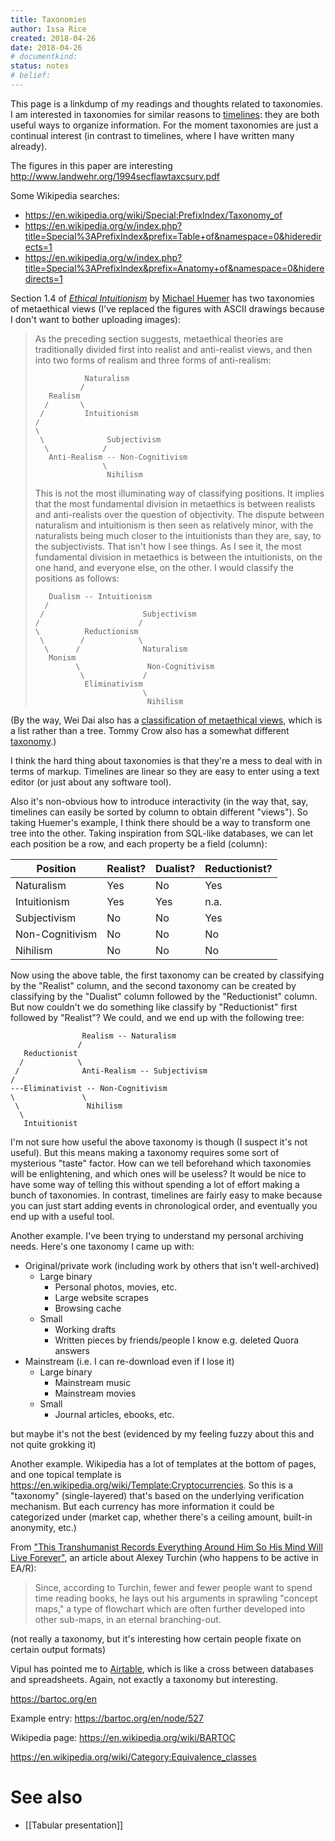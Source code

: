 ```yaml
---
title: Taxonomies
author: Issa Rice
created: 2018-04-26
date: 2018-04-26
# documentkind:
status: notes
# belief:
---
```


This page is a linkdump of my readings and thoughts related to taxonomies. I am interested in taxonomies for similar reasons to [timelines](https://timelines.issarice.com/wiki/Main_Page): they are both useful ways to organize information. For the moment taxonomies are just a continual interest (in contrast to timelines, where I have written many already).

The figures in this paper are interesting <http://www.landwehr.org/1994secflawtaxcsurv.pdf>

Some Wikipedia searches:

- <https://en.wikipedia.org/wiki/Special:PrefixIndex/Taxonomy_of>
- <https://en.wikipedia.org/w/index.php?title=Special%3APrefixIndex&prefix=Table+of&namespace=0&hideredirects=1>
- <https://en.wikipedia.org/w/index.php?title=Special%3APrefixIndex&prefix=Anatomy+of&namespace=0&hideredirects=1>

Section 1.4 of *[Ethical Intuitionism](https://en.wikipedia.org/wiki/Ethical_Intuitionism_(book))* by [Michael Huemer](https://en.wikipedia.org/wiki/Michael_Huemer) has two taxonomies of metaethical views (I've replaced the figures with ASCII drawings because I don't want to bother uploading images):

> As the preceding section suggests, metaethical theories are traditionally
> divided first into realist and anti-realist views, and then into two forms of
> realism and three forms of anti-realism:
>
> ```
>            Naturalism
>           /
>    Realism
>   /       \
>  /         Intuitionism
> /
> \
>  \              Subjectivism
>   \            /
>    Anti-Realism -- Non-Cognitivism
>                \
>                 Nihilism
> ```
>
> This is not the most illuminating way of classifying positions. It implies
> that the most fundamental division in metaethics is between realists and
> anti-realists over the question of objectivity. The dispute between
> naturalism and intuitionism is then seen as relatively minor, with the
> naturalists being much closer to the intuitionists than they are, say, to the
> subjectivists. That isn't how I see things. As I see it, the most fundamental
> division in metaethics is between the intuitionists, on the one hand, and
> everyone else, on the other. I would classify the positions as follows:
>
> ```
>    Dualism -- Intuitionism
>   /
>  /                      Subjectivism
> /                      /
> \          Reductionism
>  \        /            \
>   \      /              Naturalism
>    Monism
>          \               Non-Cognitivism
>           \             /
>            Eliminativism
>                         \
>                          Nihilism
> ```

(By the way, Wei Dai also has a [classification of metaethical views](http://lesswrong.com/lw/khf/six_plausible_metaethical_alternatives/), which is a list rather than a tree. Tommy Crow also has a somewhat different [taxonomy](https://www.lesswrong.com/posts/jJsdXwvpKHPcHoCEs/categorization-of-meta-ethical-theories-a-flowchart).)

I think the hard thing about taxonomies is that they're a mess to deal with in terms of markup. Timelines are linear so they are easy to enter using a text editor (or just about any software tool).

Also it's non-obvious how to introduce interactivity (in the way that, say, timelines can easily be sorted by column to obtain different "views"). So taking Huemer's example, I think there should be a way to transform one tree into the other. Taking inspiration from SQL-like databases, we can let each position be a row, and each property be a field (column):

|Position|Realist?|Dualist?|Reductionist?|
|-------------|-----|-----|-----|
|Naturalism|Yes|No|Yes|
|Intuitionism|Yes|Yes|n.a.|
|Subjectivism|No|No|Yes|
|Non-Cognitivism|No|No|No|
|Nihilism|No|No|No|

Now using the above table, the first taxonomy can be created by classifying by
the "Realist" column, and the second taxonomy can be created by classifying by
the "Dualist" column followed by the "Reductionist" column. But now couldn't we
do something like classify by "Reductionist" first followed by "Realist"? We
could, and we end up with the following tree:

```
                Realism -- Naturalism
               /
   Reductionist
  /            \
 /              Anti-Realism -- Subjectivism
/
---Eliminativist -- Non-Cognitivism
\               \
 \               Nihilism
  \
   Intuitionist
```

I'm not sure how useful the above taxonomy is though (I suspect it's not
useful). But this means making a taxonomy requires some sort of mysterious
"taste" factor. How can we tell beforehand which taxonomies will be
enlightening, and which ones will be useless? It would be nice to have some way
of telling this without spending a lot of effort making a bunch of taxonomies.
In contrast, timelines are fairly easy to make because you can just start
adding events in chronological order, and eventually you end up with a useful
tool.

Another example. I've been trying to understand my personal archiving needs. Here's one taxonomy I came up with:

- Original/private work (including work by others that isn't well-archived)
  - Large binary
    - Personal photos, movies, etc.
    - Large website scrapes
    - Browsing cache
  - Small
    - Working drafts
    - Written pieces by friends/people I know e.g. deleted Quora answers
- Mainstream (i.e. I can re-download even if I lose it)
  - Large binary
    - Mainstream music
    - Mainstream movies
  - Small
    - Journal articles, ebooks, etc.

but maybe it's not the best (evidenced by my feeling fuzzy about this and not quite grokking it)

Another example. Wikipedia has a lot of templates at the bottom of pages, and one topical template is <https://en.wikipedia.org/wiki/Template:Cryptocurrencies>. So this is a "taxonomy" (single-layered) that's based on the underlying verification mechanism. But each currency has more information it could be categorized under (market cap, whether there's a ceiling amount, built-in anonymity, etc.)

From ["This Transhumanist Records Everything Around Him So His Mind Will Live Forever"](https://motherboard.vice.com/en_us/article/4xangw/this-transhumanist-records-everything-around-him-so-his-mind-will-live-forever), an article about Alexey Turchin (who happens to be active in EA/R):

> Since, according to Turchin, fewer and fewer people want to spend time
> reading books, he lays out his arguments in sprawling "concept maps," a type
> of flowchart which are often further developed into other sub-maps, in an
> eternal branching-out.

(not really a taxonomy, but it's interesting how certain people fixate on certain output formats)

Vipul has pointed me to [Airtable](https://en.wikipedia.org/wiki/Airtable), which is like a cross between databases and spreadsheets. Again, not exactly a taxonomy but interesting.

<https://bartoc.org/en>

Example entry: <https://bartoc.org/en/node/527>

Wikipedia page: <https://en.wikipedia.org/wiki/BARTOC>

<https://en.wikipedia.org/wiki/Category:Equivalence_classes>

# See also

- [[Tabular presentation]]
